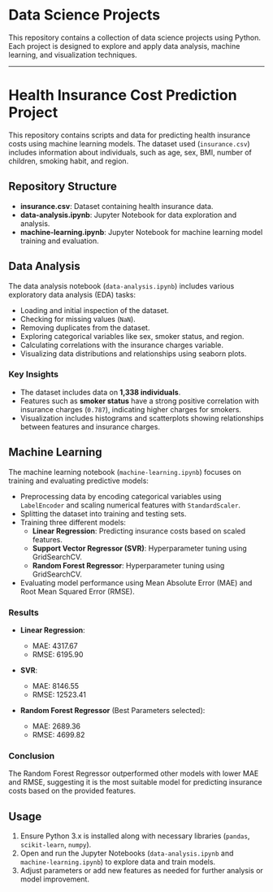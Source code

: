 # Data Science Projects
This repository contains a collection of data science projects using Python. Each project is designed to explore and apply data analysis, machine learning, and visualization techniques. 

----

# Health Insurance Cost Prediction Project

This repository contains scripts and data for predicting health insurance costs using machine learning models. The dataset used (`insurance.csv`) includes information about individuals, such as age, sex, BMI, number of children, smoking habit, and region.

## Repository Structure

- **insurance.csv**: Dataset containing health insurance data.
- **data-analysis.ipynb**: Jupyter Notebook for data exploration and analysis.
- **machine-learning.ipynb**: Jupyter Notebook for machine learning model training and evaluation.

## Data Analysis

The data analysis notebook (`data-analysis.ipynb`) includes various exploratory data analysis (EDA) tasks:

- Loading and initial inspection of the dataset.
- Checking for missing values (`NaN`).
- Removing duplicates from the dataset.
- Exploring categorical variables like sex, smoker status, and region.
- Calculating correlations with the insurance charges variable.
- Visualizing data distributions and relationships using seaborn plots.

### Key Insights

- The dataset includes data on **1,338 individuals**.
- Features such as **smoker status** have a strong positive correlation with insurance charges (`0.787`), indicating higher charges for smokers.
- Visualization includes histograms and scatterplots showing relationships between features and insurance charges.

## Machine Learning

The machine learning notebook (`machine-learning.ipynb`) focuses on training and evaluating predictive models:

- Preprocessing data by encoding categorical variables using `LabelEncoder` and scaling numerical features with `StandardScaler`.
- Splitting the dataset into training and testing sets.
- Training three different models:
  - **Linear Regression**: Predicting insurance costs based on scaled features.
  - **Support Vector Regressor (SVR)**: Hyperparameter tuning using GridSearchCV.
  - **Random Forest Regressor**: Hyperparameter tuning using GridSearchCV.
- Evaluating model performance using Mean Absolute Error (MAE) and Root Mean Squared Error (RMSE).

### Results

- **Linear Regression**:
  - MAE: 4317.67
  - RMSE: 6195.90

- **SVR**: 
  - MAE: 8146.55
  - RMSE: 12523.41

- **Random Forest Regressor** (Best Parameters selected):
  - MAE: 2689.36
  - RMSE: 4699.82

### Conclusion

The Random Forest Regressor outperformed other models with lower MAE and RMSE, suggesting it is the most suitable model for predicting insurance costs based on the provided features.

## Usage

1. Ensure Python 3.x is installed along with necessary libraries (`pandas`, `scikit-learn`, `numpy`).
2. Open and run the Jupyter Notebooks (`data-analysis.ipynb` and `machine-learning.ipynb`) to explore data and train models.
3. Adjust parameters or add new features as needed for further analysis or model improvement.

